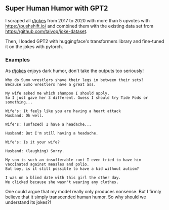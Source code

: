 ## Super Human Humor with GPT2

I scraped all [r/jokes](https://www.reddit.com/r/Jokes/) from 2017 to 2020 with more than 5 upvotes with https://pushshift.io/ and combined them with the existing data set from https://github.com/taivop/joke-dataset.

Then, I loaded GPT2 with huggingface's transformers library and fine-tuned it on the jokes with pytorch.

### Examples

As [r/jokes](https://www.reddit.com/r/Jokes/) enjoys dark humor, don't take the outputs too seriously!

```
Why do Sumo wrestlers shave their legs in between their sets?
Because Sumo wrestlers have a great ass.
```


```
My wife asked me which shampoo I should apply.
So I just gave her 3 different. Guess I should try Tide Pods or something...
```


```
Wife's: It feels like you are having a heart attack
Husband: Oh well.

Wife's: (unfazed) I have a headache...

Husband: But I'm still having a headache.

Wife's: Is it your wife?

Husband: (laughing) Sorry.
```

```
My son is such an insufferable cunt I even tried to have him vaccinated against measles and polio.
But boy, is it still possible to have a kid without autism?
```

```
I was on a blind date with this girl the other day.
We clicked because she wasn't wearing any clothes. 
```

One could argue that my model really only produces nonsense.
But I firmly believe that it simply transcended human humor.
So why should we understand its jokes?!

